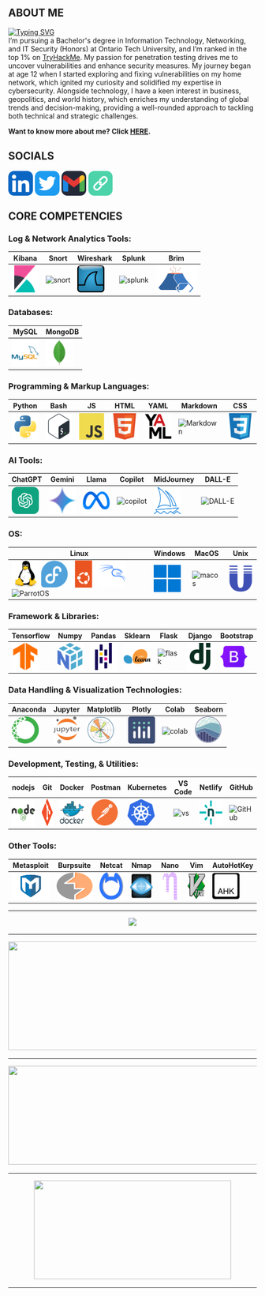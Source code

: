 ## ABOUT ME
<a href="https://git.io/typing-svg"><img src="https://readme-typing-svg.demolab.com?font=Fira+Code&pause=1000&color=F7F7F7&vCenter=true&width=435&lines=Hi%2C+my+name+is+Purva+%3A)" alt="Typing SVG" /></a>         
I’m pursuing a Bachelor's degree in Information Technology, Networking, and IT Security (Honors) at Ontario Tech University, and I’m ranked in the top 1% on <a href="https://tryhackme.com/p/ParadoxCanDoxX" target="_blank" rel="noreferrer">TryHackMe</a>. My passion for penetration testing drives me to uncover vulnerabilities and enhance security measures. My journey began at age 12 when I started exploring and fixing vulnerabilities on my home network, which ignited my curiosity and solidified my expertise in cybersecurity. Alongside technology, I have a keen interest in business, geopolitics, and world history, which enriches my understanding of global trends and decision-making, providing a well-rounded approach to tackling both technical and strategic challenges.

**Want to know more about me? Click <a href="https://purvapatel4725.github.io/purvapatel/" target="_blank" rel="noreferrer">HERE</a>.**

## SOCIALS
<a href="https://linkedin.com/in/purva-patel-78a10121b" target="blank"><img align="center" src="https://github.com/tandpfun/skill-icons/blob/main/icons/LinkedIn.svg" alt="purva-patel-78a10121b" height="50" width="50" /></a> 
<a href="https://twitter.com/purvapatel4725" target="blank"><img align="center" src="https://github.com/tandpfun/skill-icons/blob/main/icons/Twitter.svg" alt="purvapatel4725" height="50" width="50" /></a>
<a href="mailto:purva.patel@myyahoo.com" target="blank"><img align="center" src="https://github.com/tandpfun/skill-icons/blob/main/icons/Gmail-Dark.svg" alt="email" height="50" width="50" /></a>
<a href="https://purvapatel4725.github.io/purvapatel/" target="blank"><img align="center" src="assets/link.png" alt="MyWebsite" height="50" width="50" /></a>

## CORE COMPETENCIES
<div>
  
### Log & Network Analytics Tools:

| Kibana | Snort |  Wireshark | Splunk | Brim |
|----------|----------|----------|----------|----------|
| <img src="https://github.com/devicons/devicon/blob/master/icons/kibana/kibana-original.svg" title="Kiba" alt="Kiba" width="55" height="55"/>| <img src="https://www.vectorlogo.zone/logos/snort/snort-icon.svg" title="snort" alt="snort" width="55" height="55"/>| <img src="assets/Wireshark_icon.svg.png" alt="wsh" width="55" height="55" /> | <img src="https://img.icons8.com/?size=100&id=49188&format=png&color=000000" title="splunk" alt="splunk" width="55" height="55"/>|<img src="assets/brim.svg" alt="burp" width="85" height="55" />

### Databases:

| MySQL | MongoDB |
|----------|----------|
| <img src="https://github.com/devicons/devicon/blob/master/icons/mysql/mysql-original-wordmark.svg" title="MySQL" alt="MySQL" width="55" height="55"/>|<img src="https://github.com/devicons/devicon/blob/master/icons/mongodb/mongodb-original.svg" title="MonogDB" alt="MonogoDB" width="55" height="55"/>|

### Programming & Markup Languages:
| Python | Bash | JS | HTML | YAML | Markdown | CSS |
|----------|----------|----------|----------|----------|----------|----------|
|  <img src="https://github.com/devicons/devicon/blob/master/icons/python/python-original.svg" title="Python"  alt="Python" width="55" height="55"/> |  <img src="https://github.com/devicons/devicon/blob/master/icons/bash/bash-original.svg" title="bash"  alt="bash" width="55" height="55"/> |  <img src="https://github.com/devicons/devicon/blob/master/icons/javascript/javascript-original.svg" title="JavaScript" alt="JavaScript" width="55" height="55"/> |<img src="https://github.com/devicons/devicon/blob/master/icons/html5/html5-original.svg" title="HTML" alt="HTML" width="55" height="55"/> |<img src="https://github.com/devicons/devicon/blob/master/icons/yaml/yaml-original.svg" title="YAML" alt="YAML" width="55" height="55"/> | <img src="https://img.icons8.com/?size=100&id=BWJ17Wxc99MI&format=png&color=000000" title="Markdown" alt="Markdown" width="55" height="55"/> | <img src="https://github.com/devicons/devicon/blob/master/icons/css3/css3-original.svg" title="CSS" alt="CSS" width="55" height="55"/> |

### AI Tools:
| ChatGPT | Gemini | Llama | Copilot | MidJourney | DALL-E |
|----------|----------|----------|----------|----------|----------|
|  <img src="assets/chatgpt.svg" title="chatgpt"  alt="chatgpt" width="55" height="55"/> |  <img src="assets/gemini.svg" title="Gemini"  alt="Gemini" width="55" height="55"/> |  <img src="assets/meta.svg" title="meta" alt="meta" width="55" height="55"/> | <img src="https://img.icons8.com/?size=100&id=PxQoyT1s0uFh&format=png&color=000000" title="copilot"  alt="copilot" width="55" height="55"/> | <img src="assets/midjourney.svg" title="MidJourney"  alt="MidJourney" width="55" height="55"/> | <img src="https://img.icons8.com/?size=100&id=46gNeT4X7y2Z&format=png&color=000000" title="DALL-E"  alt="DALL-E" width="55" height="55"/> |

### OS:

| Linux | Windows | MacOS | Unix |
|----------|----------|----------|----------|
| <img src="https://github.com/devicons/devicon/blob/master/icons/linux/linux-original.svg" title="Linux" alt="Linux" width="55" height="55"/> <img src="https://github.com/devicons/devicon/blob/master/icons/fedora/fedora-plain.svg" title="Fedora" alt="Fedora" width="55" height="55"/> <img src="https://github.com/devicons/devicon/blob/master/icons/ubuntu/ubuntu-original.svg" title="Ubuntu" alt="Ubuntu" width="55" height="55"/> <img src="https://github.com/canaleal/devicon/blob/new-icon-kali-linux/icons/kalilinux/kalilinux-original-wordmark.svg" title="kaliLinux" alt="kaliLinux" width="55" height="55"/> <img src="https://img.icons8.com/?size=100&id=9AGJqJd3YEdk&format=png&color=000000" title="ParrotOS" alt="ParrotOS" width="55" height="55"/> | <img src="https://github.com/devicons/devicon/blob/master/icons/windows11/windows11-original.svg" title="Windows" alt="Windows" width="55" height="55"/> | <img src="https://img.icons8.com/?size=100&id=122959&format=png&color=000000" title="macos" alt="macos" width="55" height="55"/> | <img src="https://github.com/devicons/devicon/blob/master/icons/unix/unix-original.svg" title="Unix" alt="Unix" width="55" height="55"/> |

### Framework & Libraries:

| Tensorflow | Numpy | Pandas | Sklearn| Flask| Django | Bootstrap |
|----------|----------|----------|----------|----------|----------|----------|
|  <img src="https://github.com/devicons/devicon/blob/master/icons/tensorflow/tensorflow-original.svg" title="tensorflow"  alt="tensorflow" width="55" height="55"/>|  <img src="https://github.com/devicons/devicon/blob/master/icons/numpy/numpy-original.svg" title="Numpy" alt="Numpy" width="55" height="55"/>|  <img src="https://github.com/devicons/devicon/blob/master/icons/pandas/pandas-original.svg" title="Pandas" alt="Pandas" width="55" height="55"/>| <img src="https://github.com/devicons/devicon/blob/master/icons/scikitlearn/scikitlearn-original.svg" title="sklearn" alt="sklearn" width="55" height="55"/>| <img src="https://img.icons8.com/?size=100&id=ewGOClUtmFX4&format=png&color=000000" title="flask" alt="flask" width="55" height="55"/>|  <img src="https://github.com/devicons/devicon/blob/master/icons/django/django-plain.svg" title="django" alt="django" width="55" height="55"/> | <img src="https://github.com/devicons/devicon/blob/master/icons/bootstrap/bootstrap-original.svg" title="bootstrap" alt="bootstrap" width="55" height="55"/> | 

### Data Handling & Visualization Technologies:

| Anaconda | Jupyter | Matplotlib | Plotly | Colab | Seaborn |
|----------|----------|----------|----------|----------|----------|
|<img src="https://github.com/devicons/devicon/blob/master/icons/anaconda/anaconda-original.svg" title="Anaconda" alt="anaconda" width="55" height="55"/>|<img src="https://github.com/devicons/devicon/blob/master/icons/jupyter/jupyter-original-wordmark.svg" title="Jupiter" alt="Jupiter" width="55" height="55"/>|<img src="https://github.com/devicons/devicon/blob/master/icons/matplotlib/matplotlib-original.svg" title="matplotlib" alt="matplotlib" width="55" height="55"/> |<img src="https://github.com/devicons/devicon/blob/master/icons/plotly/plotly-original.svg" title="Plotly" alt="Plotly" width="55" height="55"/>|<img src="https://upload.wikimedia.org/wikipedia/commons/d/d0/Google_Colaboratory_SVG_Logo.svg" title="Colab" alt="colab" width="55" height="55"/>| <img src="assets/seaborn.svg" title="seaborn" alt="seaborn" width="55" height="55"/>|

### Development, Testing, & Utilities:

| nodejs | Git | Docker | Postman | Kubernetes | VS Code | Netlify | GitHub |
|----------|----------|----------|----------|----------|----------|----------|----------|
|<img src="https://github.com/devicons/devicon/blob/master/icons/nodejs/nodejs-original-wordmark.svg" title="nodejs" alt="NodeJS" width="55" height="55"/>|<img src="https://github.com/devicons/devicon/blob/master/icons/git/git-plain.svg" title="Git" alt="Git" width="55" height="55"/>|<img src="https://github.com/devicons/devicon/blob/master/icons/docker/docker-original-wordmark.svg" title="Docker" alt="Docker" width="55" height="55"/>| <img src="https://github.com/devicons/devicon/blob/master/icons/postman/postman-plain.svg" title="Postman" alt="Postman" width="55" height="55"/>|<img src="https://github.com/devicons/devicon/blob/master/icons/kubernetes/kubernetes-plain.svg" title="K8s" alt="K8s" width="55" height="55"/>| <img src="https://img.icons8.com/?size=100&id=0OQR1FYCuA9f&format=png&color=000000" title="vs"  alt="vs" width="55" height="55"/> | <img src="https://github.com/devicons/devicon/blob/master/icons/netlify/netlify-original.svg" title="Netlify"  alt="Netlify" width="55" height="55"/> | <img src="https://img.icons8.com/?size=100&id=D5XsEXNbhkMI&format=png&color=000000" title="GitHub"  alt="GitHub" width="55" height="55"/> |

### Other Tools:
 
| Metasploit | Burpsuite | Netcat | Nmap | Nano | Vim | AutoHotKey |
|----------|----------|----------|----------|----------|----------|----------|
|<img src="assets/metasploit.png" alt="msf" width="85" height="55" />|<img src="assets/burp.svg" alt="burp" width="85" height="55" />|<img src="assets/netcat_logo_shadow.svg" alt="netcat" width="55" height="55" />|<img src="assets/nmap-logo.svg" alt="nmap" width="55" height="55" />|<img src="https://github.com/devicons/devicon/blob/master/icons/nano/nano-plain.svg" alt="nano" width="55" height="55" />|<img src="https://github.com/devicons/devicon/blob/master/icons/vim/vim-original.svg" alt="vim" width="55" height="55" />|<img src="assets/AHK.svg" alt="vim" width="55" height="55" />|

</div>

---

<p align="center">
  <img src="https://github-profile-trophy.vercel.app/?username=Purvapatel4725&theme=juicyfresh&title=-Reviews,-Experience&no-frame=true&margin-w=18&column=-1">
</p>

---

  
<p align="center">
  <img width="800" height="220" src="https://streak-stats.demolab.com?user=Purvapatel4725&theme=highcontrast&hide_border=true&border_radius=5&card_width=800">
</p>


---

<p align="center">
  <img width="600" height="200" src="https://github-readme-stats.vercel.app/api?username=Purvapatel4725&show_icons=true&theme=vision-friendly-dark&hide=contribs">
</p>

---

<p align="center">
  <img width="400" height="200" src="https://github-readme-stats.vercel.app/api/top-langs/?username=Purvapatel4725&size_weight=0.0005&count_weight=0.3&layout=compact&theme=vision-friendly-dark&langs_count=6">
</p>

---

<div id="header" align="center">
  <img src="https://komarev.com/ghpvc/?username=Purvapatel4725&style=for-the-badge&color=orange" alt=""/>
</div>
